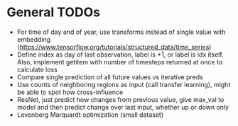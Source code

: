 # General TODOs

- For time of day and of year, use transforms instead of single value with embedding (https://www.tensorflow.org/tutorials/structured_data/time_series)
- Define index as day of last observation, label is +1, or label is idx itself. Also, implement getitem with number of timesteps returned at once to calculate loss
- Compare single prediction of all future values vs iterative preds
- Use counts of neighboring regions as input (call transfer learning), might be able to spot how cross-influence
- ResNet, just predict how changes from previous value, give max_val to model and then predict change over last input, whether up or down only
- Levenberg Marquardt optimization (small dataset)
